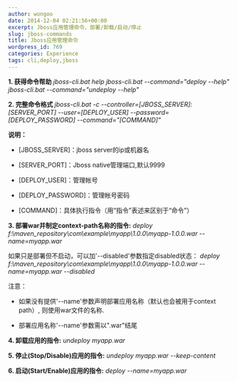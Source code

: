 ```yaml
---
author: wongoo
date: 2014-12-04 02:21:56+00:00
excerpt: Jboss应用管理命令，部署/卸载/启动/停止
slug: jboss-commands
title: Jboss应用管理命令
wordpress_id: 769
categories: Experience
tags: cli,deploy,jboss
---
```


**1. 获得命令帮助**
_jboss-cli.bat help
jboss-cli.bat --command="deploy --help"
jboss-cli.bat --command="undeploy --help"_

**2. 完整命令格式**
_jboss-cli.bat -c --controller=[JBOSS_SERVER]:[SERVER_PORT] --user=[DEPLOY_USER] --password=[DEPLOY_PASSWORD] --command="[COMMAND]"_

**说明：**



	
  * [JBOSS_SERVER]：jboss server的ip或机器名

	
  * [SERVER_PORT]：Jboss native管理端口,默认9999

	
  * [DEPLOY_USER]：管理帐号

	
  * [DEPLOY_PASSWORD]：管理帐号密码

	
  * [COMMAND]：具体执行指令（用“指令”表述来区别于“命令”）


**3. 部署war并制定context-path名称的指令:**
_deploy f:\maven_repository\com\example\myapp\1.0.0\myapp-1.0.0.war --name=myapp.war_

如果只是部署但不启动，可以加'--disabled'参数指定disabled状态：
_deploy f:\maven_repository\com\example\myapp\1.0.0\myapp-1.0.0.war --name=myapp.war --disabled_
	
注意：



	
  * 如果没有提供'--name'参数声明部署应用名称（默认也会被用于context path）, 则使用war文件的名称.

	
  * 部署应用名称'--name'参数需以".war"结尾


	
**4. 卸载应用的指令:**
_undeploy myapp.war_

**5. 停止(Stop/Disable)应用的指令:**
_undeploy myapp.war --keep-content_
	
**6. 启动(Start/Enable)应用的指令:**
_deploy --name=myapp.war_
	
